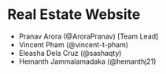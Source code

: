 # Real Estate Website
- Pranav Arora (@AroraPranav) [Team Lead]
- Vincent Pham (@vincent-t-pham)
- Eleasha Dela Cruz (@sashaqty)
- Hemanth Jammalamadaka (@hemanthj21)
